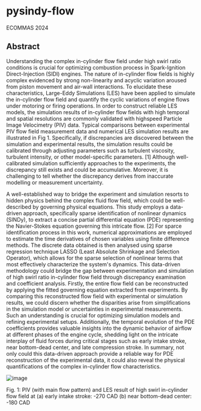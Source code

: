 # pysindy-flow

ECOMMAS 2024

## Abstract

Understanding the complex in-cylinder flow field under high swirl ratio conditions is crucial for optimizing combustion process in Spark-Ignition Direct-Injection (SIDI) engines. The nature of in-cylinder flow fields is highly complex evidenced by strong non-linearity and acyclic variation aroused from piston movement and air-wall interactions. To elucidate these characteristics, Large-Eddy Simulations (LES) have been applied to simulate the in-cylinder flow field and quantify the cyclic variations of engine flows under motoring or firing operations. In order to construct reliable LES models, the simulation results of in-cylinder flow fields with high temporal and spatial resolutions are commonly validated with highspeed Particle Image Velocimetry (PIV) data. Typical comparisons between experimental PIV flow field measurement data and numerical LES simulation results are illustrated in Fig 1.  Specifically, if discrepancies are discovered between the simulation and experimental results, the simulation results could be calibrated through adjusting parameters such as turbulent viscosity, turbulent intensity, or other model-specific parameters. [1] Although well-calibrated simulation sufficiently approaches to the experiments, the discrepancy still exists and could be accumulative. Moreover, it is challenging to tell whether the discrepancy derives from inaccurate modelling or measurement uncertainty.  

A well-established way to bridge the experiment and simulation resorts to hidden physics behind the complex fluid flow field, which could be well-described by governing physical equations. This study employs a data-driven approach, specifically sparse identification of nonlinear dynamics (SINDy), to extract a concise partial differential equation (PDE) representing the Navier-Stokes equation governing this intricate flow. [2] For sparce identification process in this work, numerical approximations are employed to estimate the time derivatives of chosen variables using finite difference methods. The discrete data obtained is then analysed using sparse regression technique LASSO (Least Absolute Shrinkage and Selection Operator), which allows for the sparse selection of nonlinear terms that most effectively characterize the system's dynamics. This data-driven methodology could bridge the gap between experimentation and simulation of high swirl ratio in-cylinder flow field through discrepancy examination and coefficient analysis. Firstly, the entire flow field can be reconstructed by applying the fitted governing equation extracted from experiments. By comparing this reconstructed flow field with experimental or simulation results, we could discern whether the disparities arise from simplifications in the simulation model or uncertainties in experimental measurements. Such an understanding is crucial for optimizing simulation models and refining experimental setups. Additionally, the temporal evolution of the PDE coefficients provides valuable insights into the dynamic behavior of airflow at different phases of the engine cycle, shedding light on the intricate interplay of fluid forces during critical stages such as early intake stroke, near bottom-dead center, and late compression stroke. In summary, not only could this data-driven approach provide a reliable way for PDE reconstruction of the experimental data, it could also reveal the physical quantifications of the complex in-cylinder flow characteristics.

![image](https://github.com/JI-FDA-LAB/pysindy-flow/assets/97345341/daddfebc-35d3-460f-9fb7-cbce26142496)

Fig. 1: PIV (with main flow pattern) and LES result of high swirl in-cylinder flow field at (a) early intake stroke: -270 CAD (b) near bottom-dead center: -180 CAD
